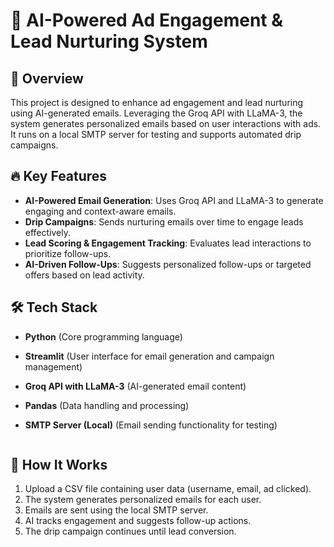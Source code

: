 # 🚀 AI-Powered Ad Engagement & Lead Nurturing System

## 📌 Overview
This project is designed to enhance ad engagement and lead nurturing using AI-generated emails. Leveraging the Groq API with LLaMA-3, the system generates personalized emails based on user interactions with ads. It runs on a local SMTP server for testing and supports automated drip campaigns.

## 🔥 Key Features
- **AI-Powered Email Generation**: Uses Groq API and LLaMA-3 to generate engaging and context-aware emails.
- **Drip Campaigns**: Sends nurturing emails over time to engage leads effectively.
- **Lead Scoring & Engagement Tracking**: Evaluates lead interactions to prioritize follow-ups.
- **AI-Driven Follow-Ups**: Suggests personalized follow-ups or targeted offers based on lead activity.

## 🛠 Tech Stack
- **Python** (Core programming language)
- **Streamlit** (User interface for email generation and campaign management)
- **Groq API with LLaMA-3** (AI-generated email content)
- **Pandas** (Data handling and processing)
- **SMTP Server (Local)** (Email sending functionality for testing)

   ```

## 📩 How It Works
1. Upload a CSV file containing user data (username, email, ad clicked).
2. The system generates personalized emails for each user.
3. Emails are sent using the local SMTP server.
4. AI tracks engagement and suggests follow-up actions.
5. The drip campaign continues until lead conversion.



